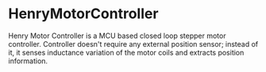 # HenryMotorController
Henry Motor Controller is a MCU based closed loop stepper motor controller. Controller doesn't require any external position sensor; instead of it, it senses inductance variation of the motor coils and extracts position information.
